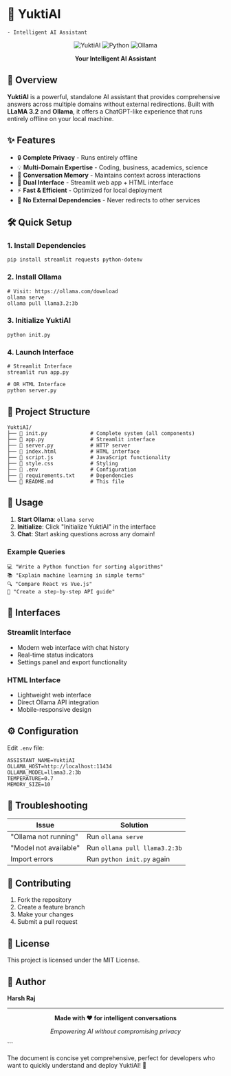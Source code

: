 # 🤖 YuktiAI 
    - Intelligent AI Assistant


<div align="center">

![YuktiAI](https://img.shields.io/badge/YuktiAI-v1.0.0-blue?style=for-the-badge&logo=robot)
![Python](https://img.shields.io/badge/Python-3.8+-green?style=for-the-badge&logo=python)
![Ollama](https://img.shields.io/badge/Ollama-LLaMA_3.2-orange?style=for-the-badge)

**Your Intelligent AI Assistant**

</div>


## 🎯 Overview

**YuktiAI** is a powerful, standalone AI assistant that provides comprehensive answers across multiple domains without external redirections. Built with **LLaMA 3.2** and **Ollama**, it offers a ChatGPT-like experience that runs entirely offline on your local machine.


## ✨ Features

- 🔒 **Complete Privacy** - Runs entirely offline
- 💡 **Multi-Domain Expertise** - Coding, business, academics, science
- 🧠 **Conversation Memory** - Maintains context across interactions
- 🎨 **Dual Interface** - Streamlit web app + HTML interface
- ⚡ **Fast & Efficient** - Optimized for local deployment
- 🚫 **No External Dependencies** - Never redirects to other services


## 🛠️ Quick Setup

### 1. Install Dependencies
```
pip install streamlit requests python-dotenv
```

### 2. Install Ollama
```
# Visit: https://ollama.com/download
ollama serve
ollama pull llama3.2:3b
```

### 3. Initialize YuktiAI
```
python init.py
```

### 4. Launch Interface
```
# Streamlit Interface
streamlit run app.py

# OR HTML Interface
python server.py
```


## 📁 Project Structure

```
YuktiAI/
├── 📄 init.py              # Complete system (all components)
├── 📄 app.py               # Streamlit interface
├── 📄 server.py            # HTTP server
├── 📄 index.html           # HTML interface
├── 📄 script.js            # JavaScript functionality
├── 📄 style.css            # Styling
├── 📄 .env                 # Configuration
├── 📄 requirements.txt     # Dependencies
└── 📄 README.md            # This file
```


## 🚀 Usage

1. **Start Ollama**: `ollama serve`
2. **Initialize**: Click "Initialize YuktiAI" in the interface
3. **Chat**: Start asking questions across any domain!

### Example Queries
```
💻 "Write a Python function for sorting algorithms"
📚 "Explain machine learning in simple terms"
🔍 "Compare React vs Vue.js"
📝 "Create a step-by-step API guide"
```


## 🎨 Interfaces

### Streamlit Interface
- Modern web interface with chat history
- Real-time status indicators
- Settings panel and export functionality

### HTML Interface
- Lightweight web interface
- Direct Ollama API integration
- Mobile-responsive design


## ⚙️ Configuration

Edit `.env` file:
```
ASSISTANT_NAME=YuktiAI
OLLAMA_HOST=http://localhost:11434
OLLAMA_MODEL=llama3.2:3b
TEMPERATURE=0.7
MEMORY_SIZE=10
```


## 🐛 Troubleshooting

| Issue | Solution |
|-------|----------|
| "Ollama not running" | Run `ollama serve` |
| "Model not available" | Run `ollama pull llama3.2:3b` |
| Import errors | Run `python init.py` again |


## 🤝 Contributing

1. Fork the repository
2. Create a feature branch
3. Make your changes
4. Submit a pull request


## 📄 License

This project is licensed under the MIT License.


## 👥 Author

**Harsh Raj**

---

<div align="center">

**Made with ❤️ for intelligent conversations**

*Empowering AI without compromising privacy*

</div>
```


The document is concise yet comprehensive, perfect for developers who want to quickly understand and deploy YuktiAI! 🚀
